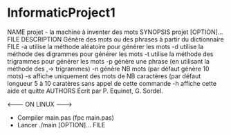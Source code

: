 # InformaticProject1
NAME
	projet - la machine à inventer des mots
SYNOPSIS
	projet [OPTION]... FILE
DESCRIPTION
Génère des mots ou des phrases à partir du dictionnaire FILE
	-a utilise la méthode aléatoire pour générer les mots
	-d utilise la méthode des digrammes pour générer les mots
	-t utilise la méthode des trigrammes pour générer les mots
	-p génère une phrase (en utilisant la méthode des ,→ trigrammes)
	-n génère NB mots (par défaut génère 10 mots)
	-s affiche uniquement des mots de NB caractères (par défaut longueur 5 à 10 caratères sans appel de cette commande
	-h affiche cette aide et quitte	
AUTHORS
Écrit par P. Equinet, G. Sordel.

<--- ON LINUX --->
  - Compiler main.pas (fpc main.pas)
  - Lancer ./main [OPTION]... FILE
